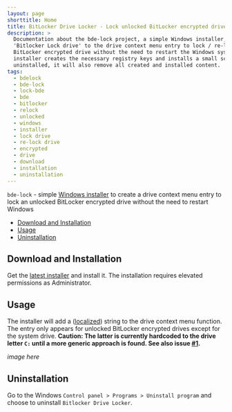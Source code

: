 ```yaml
---
layout: page
shorttitle: Home
title: BitLocker Drive Locker - Lock unlocked BitLocker encrypted drives via drive context menu
description: >
  Documentation about the bde-lock project, a simple Windows installer, which adds
  'Bitlocker Lock drive' to the drive context menu entry to lock / re-lock an unlocked
  BitLocker encrypted drive without the need to restart the Windows system. The
  installer creates the necessary registry keys and installs a small script. If
  uninstalled, it will also remove all created and installed content.
tags:
  - bdelock
  - bde-lock
  - lock-bde
  - bde
  - bitlocker
  - relock
  - unlocked
  - windows
  - installer
  - lock drive
  - re-lock drive
  - encrypted
  - drive
  - download
  - installation
  - uninstallation
---
```


`bde-lock` - simple [Windows installer](https://github.com/dleidert/bde-lock/releases/latest) to create a drive context menu entry to lock an unlocked BitLocker encrypted drive without the need to restart Windows

* [Download and Installation](#download-and-installation "Download and installation instructions")
* [Usage](#usage "Usage information and screenshot")
* [Uninstallation](#uninstallation "Uninstallation hints")

## Download and Installation

Get the [latest installer](https://github.com/dleidert/bde-lock/releases/latest "Link to the latest bde-lock installer release") and install it. The installation requires elevated permissions as Administrator.

## Usage

The installer will add a ([localized](./translation "Helping translate the bde-lock installer")) string to the drive context menu function. The entry only appears for unlocked BitLocker encrypted drives except for the system drive. **Caution: The latter is currently hardcoded to the drive letter `C:` until a more generic approach is found. See also issue [#1](https://github.com/dleidert/bde-lock/issues/1).**

*image here*

## Uninstallation

Go to the Windows `Control panel > Programs > Uninstall program` and choose to uninstall `Bitlocker Drive Locker`.

